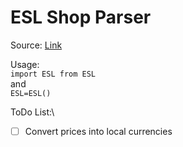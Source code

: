 # ESL Shop Parser

Source: [Link](https://shop.eslgaming.com/)

Usage: \
`import ESL from ESL`\
and\
`ESL=ESL()`

ToDo List:\
- [ ] Convert prices into local currencies
